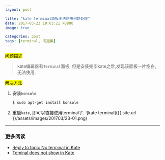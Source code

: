 ```yaml
---
layout: post

title: "kate terminal面板无法使用问题处理"
date: 2017-03-23 10:03:21 +0800
image: true

categories: post
tags: [terminal, 问题集]
---
```


<mark>问题描述</mark>

> kate编辑器有`Terminal`面板, 但是安装完毕kate之后,发现该面板一片空白, 无法使用.

<mark>解决方法</mark>

1. 安装`konsole`

    ```bash
    $ sudo apt-get install konsole
    ```
2. 重启`kate`, 即可以直接使用terminal了.
    ![kate terminal]({{ site.url }}/assets/images/201703/23-01.png)

---
### 更多阅读
- [ Reply to topic No terminal in Kate](https://forum.kde.org/viewtopic.php?f=9&t=117640)
- [Teminal does not show in Kate](http://askubuntu.com/questions/650978/teminal-does-not-show-in-kate)
